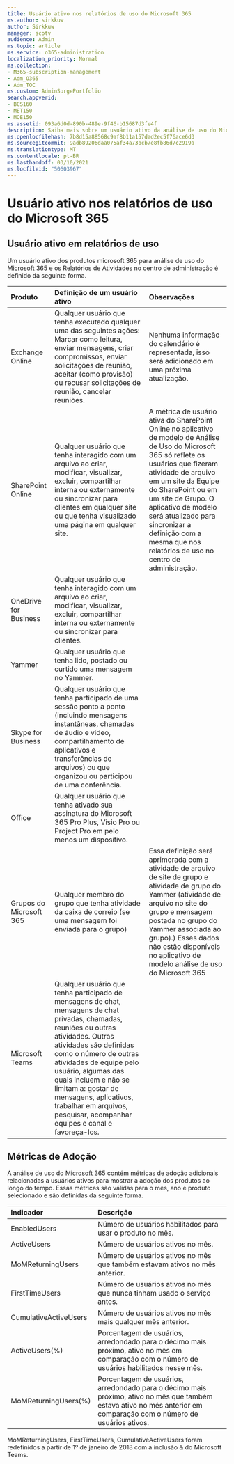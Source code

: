 ```yaml
---
title: Usuário ativo nos relatórios de uso do Microsoft 365
ms.author: sirkkuw
author: Sirkkuw
manager: scotv
audience: Admin
ms.topic: article
ms.service: o365-administration
localization_priority: Normal
ms.collection:
- M365-subscription-management
- Adm_O365
- Adm_TOC
ms.custom: AdminSurgePortfolio
search.appverid:
- BCS160
- MET150
- MOE150
ms.assetid: 093a6d0d-890b-489e-9f46-b15687d3fe4f
description: Saiba mais sobre um usuário ativo da análise de uso do Microsoft 365, relatórios de atividades e métricas de adoção.
ms.openlocfilehash: 7b8d15a88568c9af8b11a157dad2ec5f76ace6d3
ms.sourcegitcommit: 9adb89206daa075af34a73bcb7e8fb86d7c2919a
ms.translationtype: MT
ms.contentlocale: pt-BR
ms.lasthandoff: 03/10/2021
ms.locfileid: "50603967"
---
```

# <a name="active-user-in-microsoft-365-usage-reports"></a>Usuário ativo nos relatórios de uso do Microsoft 365

## <a name="active-user-in-usage-reports"></a>Usuário ativo em relatórios de uso

Um usuário ativo dos produtos microsoft 365 para análise de uso do [Microsoft 365](usage-analytics.md) e os Relatórios de Atividades no centro de administração [é](../activity-reports/activity-reports.md) definido da seguinte forma. 
  
|**Produto**|**Definição de um usuário ativo**|**Observações**|
|:-----|:-----|:-----|
|Exchange Online  <br/> |Qualquer usuário que tenha executado qualquer uma das seguintes ações: Marcar como leitura, enviar mensagens, criar compromissos, enviar solicitações de reunião, aceitar (como provisão) ou recusar solicitações de reunião, cancelar reuniões.  <br/> |Nenhuma informação do calendário é representada, isso será adicionado em uma próxima atualização.  <br/> |
|SharePoint Online  <br/> |Qualquer usuário que tenha interagido com um arquivo ao criar, modificar, visualizar, excluir, compartilhar interna ou externamente ou sincronizar para clientes em qualquer site ou que tenha visualizado uma página em qualquer site.  <br/> |A métrica de usuário ativa do SharePoint Online no aplicativo de modelo de Análise de Uso do Microsoft 365 só reflete os usuários que fizeram atividade de arquivo em um site da Equipe do SharePoint ou em um site de Grupo. O aplicativo de modelo será atualizado para sincronizar a definição com a mesma que nos relatórios de uso no centro de administração.  <br/> |
|OneDrive for Business  <br/> |Qualquer usuário que tenha interagido com um arquivo ao criar, modificar, visualizar, excluir, compartilhar interna ou externamente ou sincronizar para clientes.  <br/> ||
|Yammer  <br/> |Qualquer usuário que tenha lido, postado ou curtido uma mensagem no Yammer.  <br/> ||
|Skype for Business  <br/> |Qualquer usuário que tenha participado de uma sessão ponto a ponto (incluindo mensagens instantâneas, chamadas de áudio e vídeo, compartilhamento de aplicativos e transferências de arquivos) ou que organizou ou participou de uma conferência.  <br/> ||
|Office  <br/> |Qualquer usuário que tenha ativado sua assinatura do Microsoft 365 Pro Plus, Visio Pro ou Project Pro em pelo menos um dispositivo.  <br/> ||
|Grupos do Microsoft 365  <br/> |Qualquer membro do grupo que tenha atividade da caixa de correio (se uma mensagem foi enviada para o grupo)  <br/> |Essa definição será aprimorada com a atividade de arquivo de site de grupo e atividade de grupo do Yammer (atividade de arquivo no site do grupo e mensagem postada no grupo do Yammer associada ao grupo).) Esses dados não estão disponíveis no aplicativo de modelo análise de uso do Microsoft 365  <br/> |
|Microsoft Teams  <br/> |Qualquer usuário que tenha participado de mensagens de chat, mensagens de chat privadas, chamadas, reuniões ou outras atividades. Outras atividades são definidas como o número de outras atividades de equipe pelo usuário, algumas das quais incluem e não se limitam a: gostar de mensagens, aplicativos, trabalhar em arquivos, pesquisar, acompanhar equipes e canal e favoreça-los.  <br/> ||
   
## <a name="adoption-metrics"></a>Métricas de Adoção

A análise de uso do [Microsoft 365](usage-analytics.md) contém métricas de adoção adicionais relacionadas a usuários ativos para mostrar a adoção dos produtos ao longo do tempo. Essas métricas são válidas para o mês, ano e produto selecionado e são definidas da seguinte forma. 
  
|**Indicador**|**Descrição**|
|:-----|:-----|
|EnabledUsers  <br/> |Número de usuários habilitados para usar o produto no mês.  <br/> |
|ActiveUsers  <br/> |Número de usuários ativos no mês.  <br/> |
|MoMReturningUsers  <br/> |Número de usuários ativos no mês que também estavam ativos no mês anterior.  <br/> |
|FirstTimeUsers  <br/> |Número de usuários ativos no mês que nunca tinham usado o serviço antes.  <br/> |
|CumulativeActiveUsers  <br/> |Número de usuários ativos no mês mais qualquer mês anterior.  <br/> |
|ActiveUsers(%)  <br/> |Porcentagem de usuários, arredondado para o décimo mais próximo, ativo no mês em comparação com o número de usuários habilitados nesse mês.  <br/> |
|MoMReturningUsers(%)  <br/> |Porcentagem de usuários, arredondado para o décimo mais próximo, ativo no mês que também estava ativo no mês anterior em comparação com o número de usuários ativos.  <br/> |
   
MoMReturningUsers, FirstTimeUsers, CumulativeActiveUsers foram redefinidos a partir de 1º de janeiro de 2018 com a inclusão &amp; do Microsoft Teams.
  
